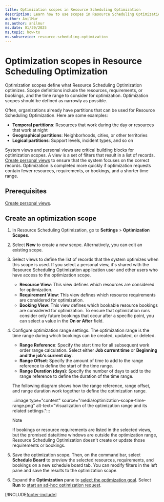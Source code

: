 ```yaml
---
title: Optimization scopes in Resource Scheduling Optimization
description: Learn how to use scopes in Resource Scheduling Optimization for Dynamics 365 Field Service.
author: AnilMur
ms.author: anilmur
ms.date: 01/29/2025
ms.topic: how-to
ms.subservice: resource-scheduling-optimization
---
```


# Optimization scopes in Resource Scheduling Optimization

Optimization scopes define what Resource Scheduling Optimization optimizes. Scope definitions include the resources, requirements, or bookings, and the time range to consider for optimization. Optimization scopes should be defined as narrowly as possible.

Often, organizations already have partitions that can be used for Resource Scheduling Optimization. Here are some examples:

- **Temporal partitions**: Resources that work during the day or resources that work at night
- **Geographical partitions**: Neighborhoods, cities, or other territories
- **Logical partitions**: Support levels, incident types, and so on

System views and personal views are critical building blocks for optimization scopes. A view is a set of filters that result in a list of records. [Create personal views](/power-apps/user/grid-filters-advanced) to ensure that the system focuses on the correct records. Optimization is completed more quickly if optimization requests contain fewer resources, requirements, or bookings, and a shorter time range.

## Prerequisites

[Create personal views](/power-apps/user/grid-filters-advanced).

## Create an optimization scope

1. In Resource Scheduling Optimization, go to **Settings** > **Optimization Scopes**.
1. Select **New** to create a new scope. Alternatively, you can edit an existing scope.
1. Select views to define the list of records that the system optimizes when this scope is used. If you select a personal view, it's shared with the Resource Scheduling Optimization application user and other users who have access to the optimization scope.

    - **Resource View**: This view defines which resources are considered for optimization.
    - **Requirement View**: This view defines which resource requirements are considered for optimization.
    - **Booking View**: This view defines which bookable resource bookings are considered for optimization. To ensure that optimization runs consider only future bookings that occur after a specific point, you can select a value in the **On or After** field.

1. Configure optimization range settings. The optimization range is the time range during which bookings can be created, updated, or deleted.

    - **Range Reference**: Specify the start time for all subsequent work order range calculation. Select either **Job current time** or **Beginning and the job's current day**.
    - **Range Offset**: Specify the amount of time to add to the range reference to define the start of the time range.
    - **Range Duration (days)**: Specify the number of days to add to the range reference to define the duration of the time range.

    The following diagram shows how the range reference, range offset, and range duration work together to define the optimization range.

    :::image type="content" source="media/optimization-scope-time-range.png" alt-text="Visualization of the optimization range and its related settings.":::

    > [!NOTE]
    > If bookings or resource requirements are listed in the selected views, but the promised date/time windows are outside the optimization range, Resource Scheduling Optimization doesn't create or update those requirements or bookings.

1. Save the optimization scope. Then, on the command bar, select **Schedule Board** to preview the selected resources, requirements, and bookings on a new schedule board tab. You can modify filters in the left pane and save the results to the optimization scope.
1. Expand the **Optimization** pane to [select the optimization goal](rso-optimization-goal.md). Select **Run** to [start an ad-hoc optimization request](rso-schedule-optimization.md).

[!INCLUDE[footer-include](../includes/footer-banner.md)]
